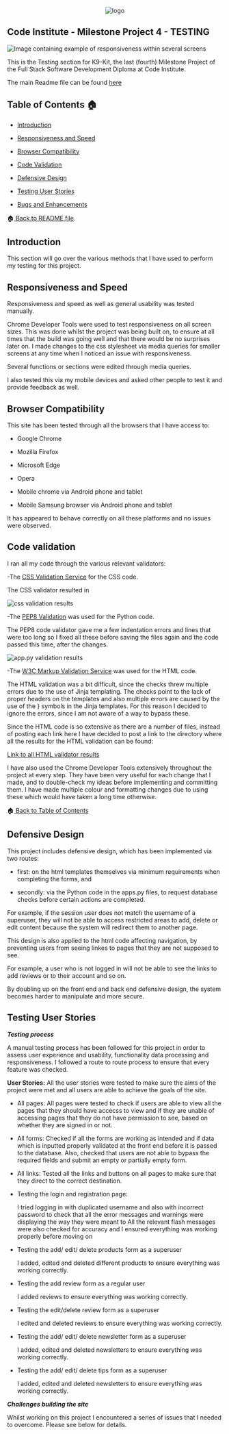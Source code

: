 <p align="center">
  <img src="/static/readme/logo.png" 
alt="logo"/>
</p>

## Code Institute - Milestone Project 4 - TESTING

![Image containing example of responsiveness within several screens](/static/readme/responsive.png)

This is the Testing section for K9-Kit, the last (fourth) Milestone Project of the Full Stack Software Development Diploma at Code Institute.


The main Readme file can be found [here](https://github.com/maxnyla/K9Kit#readme)



## Table of Contents :house: <a name="home"></a>

- [Introduction](#introduction)

- [Responsiveness and Speed](#responsiveness)

- [Browser Compatibility](#browsercomp)

- [Code Validation](#codeval)

- [Defensive Design](#defensived)

- [Testing User Stories](#testing)

-  [Bugs and Enhancements](#bugs)



:house:[ Back to README file](README.md).



## Introduction <a name="introduction"></a>

This section will go over the various methods that I have used to perform my testing for this project.



## Responsiveness and Speed<a name="responsiveness"></a>

Responsiveness and speed as well as general usability was tested manually.

Chrome Developer Tools were used to test responsiveness on all screen sizes. This was done whilst the project was being built on, 
to ensure at all times that the build was going well and that there would be no surprises later on. I made changes to the css stylesheet
via media queries for smaller screens at any time when I noticed an issue with responsiveness.

Several functions or sections were edited through media queries.

I also tested this via my mobile devices and asked other people to test it and provide feedback as well.



## Browser Compatibility <a name="browsercomp"></a>

This site has been tested through all the browsers that I have access to:

- Google Chrome

- Mozilla Firefox

- Microsoft Edge

- Opera

- Mobile chrome via Android phone and tablet

- Mobile Samsung browser via Android phone and tablet


It has appeared to behave correctly on all these platforms and no issues were observed.



## Code validation <a name="codeval"></a>

I ran all my code through the various relevant validators:

-The [CSS Validation Service](https://jigsaw.w3.org/css-validator) for the CSS code.


The CSS validator resulted in 


![css validation results](/static/readme/validation/css_val.png)



-The [PEP8 Validation](http://pep8online.com/) was used for the Python code.

The PEP8 code validator gave me a few indentation errors and lines that were too long so I fixed all these before saving the files again and the code passed 
this time, after the changes.


![app.py validation results](/static/readme/validation/pep8_val.png)



-The [W3C Markup Validation Service](https://validator.w3.org) was used for the HTML code.

The HTML validation was a bit difficult, since the checks threw multiple errors due to the use of Jinja templating. The checks point to the lack of proper headers 
on the templates and also multiple errors are caused by the use of the } symbols in the Jinja templates. For this reason I decided to ignore the errors, since
I am not aware of a way to bypass these.

Since the HTML code is so extensive as there are a number of files, instead of posting each link here I have decided to post a link to the
directory where all the results for the HTML validation can be found:


[Link to all HTML validator results](/static/readme/validation)


I have also used the Chrome Developer Tools extensively throughout the project at every step. They have been very useful for each change that I made, 
and to double-check my ideas before implementing and committing them. I have made multiple colour and formatting changes due to using these which
would have taken a long time otherwise.



:house:[ Back to Table of Contents](#home)



## Defensive Design <a name="defensived"></a>

This project includes defensive design, which has been implemented via two routes: 

- first:
  on the html templates themselves via minimum requirements when completing the forms, and 
  
- secondly:
 via the Python code in the apps.py files, to request database checks before certain actions are completed.

For example, if the session user does not match the username of a superuser, they will not be able to access restricted areas to add, delete or edit content because 
the system will redirect them to another page.

This design is also applied to the html code affecting navigation, by preventing users from seeing linkes to pages that they are not supposed to see.

For example, a user who is not logged in will not be able to see the links to add reviews or to their account and so on.

By doubling up on the front end and back end defensive design, the system becomes harder to manipulate and more secure.


## Testing User Stories <a name="testing"></a>

***Testing process***

A manual testing process has been followed for this project in order to assess user experience and usability, functionality data processing and responsiveness. I followed a route to route process to ensure that every feature was checked.

**User Stories:**
  All the user stories were tested to make sure the aims of the project were met and all users are able to achieve the goals of the site.

- All pages:
  All pages were tested to check if users are able to view all the pages that they should have accecss to view and if they are unable of accessing pages that they do not have permission to see, based on whether they are signed in or not.

- All forms: 
  Checked if all the forms are working as intended and if data which is inputted properly validated at the front end before it is passed to the database. Also, checked that users are not able to bypass the required fields and submit an empty or partially empty form.

- All links: 
  Tested all the links and buttons on all pages to make sure that they direct to the correct destination.


- Testing the login and registration page:

  I tried logging in with duplicated username and also with incorrect password to check that all the error messages and warnings were displaying the way they were meant to
  All the relevant flash messages were also checked for accuracy and I ensured everything was working properly before moving on


- Testing the add/ edit/ delete products form as a superuser

  I added, edited and deleted different products to ensure everything was working correctly.


- Testing the add review form as a regular user

  I added reviews to ensure everything was working correctly.


- Testing the edit/delete review form as a superuser

  I edited and deleted reviews to ensure everything was working correctly.


- Testing the add/ edit/ delete newsletter form as a superuser

  I added, edited and deleted newsletters to ensure everything was working correctly.


- Testing the add/ edit/ delete tips form as a superuser

  I added, edited and deleted newsletters to ensure everything was working correctly.









***Challenges building the site***


Whilst working on this project I encountered a series of issues that I needed to overcome. Please see below for details.
